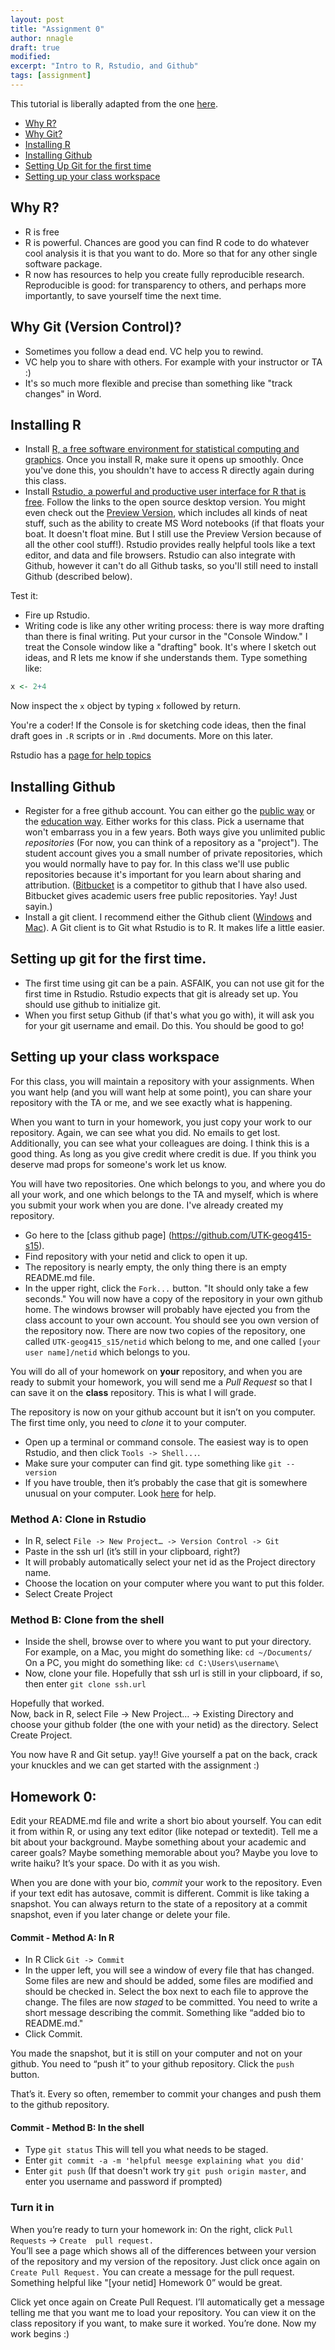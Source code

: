 ```yaml
---
layout: post
title: "Assignment 0"
author: nnagle
draft: true
modified:
excerpt: "Intro to R, Rstudio, and Github"
tags: [assignment]
---
```


This tutorial is liberally adapted from the one [here](http://stat545-ubc.github.io/block000_r-rstudio-install.html).

 - [Why R?](#why-r)
 - [Why Git?](#whi-git)
 - [Installing R](#installing-r)
 - [Installing Github](#installing-github)
 - [Setting Up Git for the first time](#setting-up-git)
 - [Setting up your class workspace](#setting-up-workspace)


## <a name='why-r'>Why R?</a>
 - R is free
 - R is powerful.  Chances are good you can find R code to do whatever cool analysis it is that you want to do.  More so that for any other single software  package.
 - R now has resources to help you create fully reproducible research.  Reproducible is good: for transparency to others, and perhaps more importantly, to save yourself time the next time.

## <a name='why-git'>Why Git (Version Control)?</a>
 - Sometimes you follow a dead end.  VC help you to rewind.
 - VC help you to share with others.  For example with your instructor or TA :)
 - It's so much more flexible and precise than something like "track changes" in Word.


## <a name='installing-r'>Installing R</a>

 - Install [R, a free software environment for statistical computing and graphics](http://www.r-project.org).  Once you install R, make sure it opens up smoothly.  Once you've done this, you shouldn't have to access R directly again during this class.
 - Install [Rstudio, a powerful and productive user interface for R that is free](http://www.rstudio.com). Follow the links to the open source desktop version.  You might even check out the [Preview Version](http://www.rstudio.com/products/rstudio/download/preview/), which includes all kinds of neat stuff, such as the ability to create MS Word notebooks (if that floats your boat.  It doesn't float mine.  But I still use the Preview Version because of all the other cool stuff!).  Rstudio provides really helpful tools like a text editor, and data and file browsers.  Rstudio can also integrate with Github, however it can't do all Github tasks, so you'll still need to install Github (described below).

Test it:

 - Fire up Rstudio.
 - Writing code is like any other writing process: there is way more drafting than there is final writing.  Put your cursor in the "Console Window."  I treat the Console window like a "drafting" book.  It's where I sketch out ideas, and R lets me know if she understands them.  Type something like:
 ```r
 x <- 2+4
 ```
Now inspect the `x` object by typing `x` followed by return.  

You're a coder! If the Console is for sketching code ideas, then the final draft goes in `.R` scripts or in `.Rmd` documents.  More on this later.

Rstudio has a [page for help topics](https://support.rstudio.com/hc/en-us/categories/200035113-Documentation)

## <a name='installing-github'>Installing Github</a>

- Register for a free github account.  You can either go the [public way](https://github.com) or the [education way](https://education.github.com).  Either works for this class.  Pick a username that won't embarrass you in a few years.  Both ways give you unlimited public *repositories* (For now, you can think of a repository as a "project").  The student account gives you a small number of private repositories, which you would normally have to pay for.  In this class we'll use public repositories because it's important for you learn about sharing and attribution.  ([Bitbucket](http://www.bitbucket.org) is a competitor to github that I have also used.  Bitbucket gives academic users free public repositories.  Yay!  Just sayin.)
- Install a git client.  I recommend either the Github client ([Windows](http://windows.github.com) and [Mac](http://mac.github.com)).    A Git client is to Git what Rstudio is to R.  It makes life a little easier.

## <a name='setting-up-git'>Setting up git for the first time.</a>
- The first time using git can be a pain.  ASFAIK, you can not use git for the first time in Rstudio.  Rstudio expects that git is already set up.  You should use github to initialize git.
- When you first setup Github (if that's what you go with), it will ask you for your git username and email. Do this.  You should be good to go!

## <a name='setting-up-workspace'>Setting up your class workspace</a>
For this class, you will maintain a repository with your assignments.  When you want help (and you will want help at some point), you can share your repository with the TA or me, and we see exactly what is happening.

When you want to turn in your homework, you just copy your work to our repository.  Again, we can see what you did.  No emails to get lost.  Additionally, you can see what your colleagues are doing.  I think this is a good thing.  As long as you give credit where credit is due.  If you think you deserve mad props for someone's work let us know.

You will have two repositories.  One which belongs to you, and where you do all your work, and one which belongs to the TA and myself, which is where you submit your work when you are done.  I've already created my repository.
- Go here to the [class github page] (https://github.com/UTK-geog415-s15).
- Find repository with your netid and click to open it up.
- The repository is nearly empty, the only thing there is an empty README.md file.
- In the upper right, click the `Fork...` button.  "It should only take a few seconds."  You will now have a copy of the repository in your own github home.  The windows browser will probably have ejected you from the class account to your own account.  You should see you own version of the repository now.  There are now two copies of the repository, one called `UTK-geog415_s15/netid` which belong to me, and one called `[your user name]/netid` which belongs to you.

You will do all of your homework on **your** repository, and when you are ready to submit your homework, you will send me a *Pull Request* so that I can save it on the **class** repository.  This is what I will grade.

The repository is now on your github account but it isn’t on you computer.  The first time only, you need to *clone* it to your computer.

- Open up a terminal or command console.  The easiest way is to open Rstudio, and then click `Tools -> Shell...`.
- Make sure your computer can find git.  type something like `git --version`
- If you have trouble, then it’s probably the case that git is somewhere unusual on your computer.  Look [here](http://www.molecularecologist.com/2013/11/using-github-with-r-and-rstudio/) for help.

### Method A: Clone in Rstudio
- In R, select `File -> New Project… -> Version Control -> Git`
- Paste in the ssh url (it’s still in your clipboard, right?)
- It will probably automatically select your net id as the Project directory name.
- Choose the location on your computer where you want to put this folder.
- Select Create Project

### Method B: Clone from the shell
- Inside the shell, browse over to where you want to put your directory.
For example, on a Mac, you might do something like: `cd ~/Documents/`
On a PC, you might do something like: `cd C:\Users\username\`
- Now, clone your file. Hopefully that ssh url is still in your clipboard, if so, then enter
`git clone ssh.url`

Hopefully that worked.  
Now, back in R, select File -> New Project… -> Existing Directory
and choose your github folder (the one with your netid) as the directory.
Select Create Project.


You now have R and Git setup.  yay!!  Give yourself a pat on the back, crack your knuckles and we can get started with the assignment :)


 ## Homework 0:
 
 Edit your README.md file and write a short bio about yourself.  You can edit it from within R, or using any text editor (like notepad or textedit).  Tell me a bit about your background.  Maybe something about your academic and career goals?  Maybe something memorable about you?  Maybe you love to write haiku?  It’s your space.  Do with it as you wish.

 When you are done with your bio, *commit* your work to the repository.  Even if your text edit has autosave, commit is different.  Commit is like taking a snapshot.  You can always return to the state of a repository at a commit snapshot, even if you later change or delete your file.


#### Commit - Method A: In R

 - In R Click `Git -> Commit`
 - In the upper left, you will see a window of every file that has changed.  Some files are new and should be added, some files are modified and should be checked in.  Select the box next to each file to approve the change.  The files are now
 *staged* to be committed.  You need to write a short message describing the commit.  Something like “added bio to README.md."
 - Click Commit.

 You made the snapshot, but it is still on your computer and not on your github.  You need to “push it” to your github repository.  Click the `push ` button.

 That’s it.  Every so often, remember to commit your changes and push them to the github repository.

#### Commit - Method B: In the shell

 - Type `git status`
 This will tell you what needs to be staged.
 - Enter `git commit -a -m 'helpful meesge explaining what you did'`
 - Enter `git push`  (If that doesn't work try `git push origin master`, and enter you username and password if prompted)


 ### Turn it in
 
 When you’re ready to turn your homework in:
 On the right, click `Pull Requests` -> `Create  pull request.`  
 You’ll see a page which shows all of the differences between your version of the repository and my version of the repository.  Just click once again on `Create Pull Request.`  You can create a message for the pull request.  Something helpful like "[your netid] Homework 0” would be great.

 Click yet once again on Create Pull Request.
 I’ll automatically get a message telling me that you want me to load your repository.  You can view it on the class repository if you want, to make sure it worked.  You’re done.  Now my work begins :)



